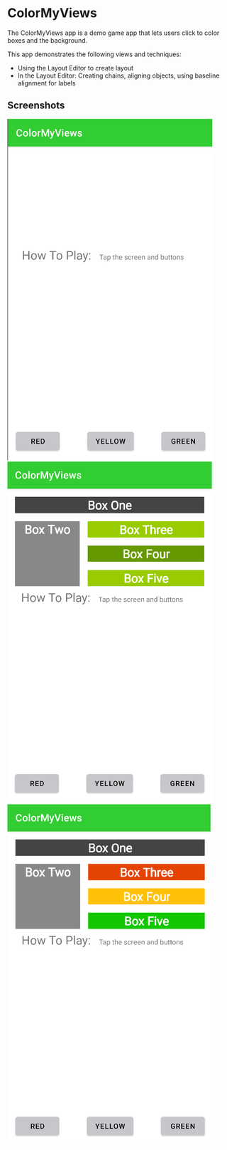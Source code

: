 # ColorMyViews
The ColorMyViews app is a demo game app that lets users click to color boxes and the background.

This app demonstrates the following views and techniques:

- Using the Layout Editor to create layout
- In the Layout Editor: Creating chains, aligning objects, using baseline alignment for labels

## Screenshots
 ![Screenshot1](screenshots/Color_My_Views_Screenshot_1.png)
 ![Screenshot2](screenshots/Color_My_Views_Screenshot_2.png)
 ![Screenshot3](screenshots/Color_My_Views_Screenshot_3.png)
